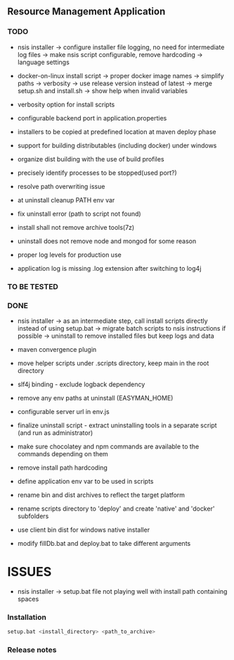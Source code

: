 ## Resource Management Application 

### TODO

- nsis installer
    -> configure installer file logging, no need for intermediate log files
    -> make nsis script configurable, remove hardcoding
    -> language settings 
    
- docker-on-linux install script
    -> proper docker image names
    -> simplify paths
    -> verbosity
    -> use release version instead of latest
    -> merge setup.sh and install.sh
    -> show help when invalid variables
- verbosity option for install scripts
- configurable backend port in application.properties
- installers to be copied at predefined location at maven deploy phase
- support for building distributables (including docker) under windows
- organize dist building with the use of build profiles
- precisely identify processes to be stopped(used port?)
- resolve path overwriting issue
- at uninstall cleanup PATH env var
- fix uninstall error (path to script not found)
- install shall not remove archive tools(7z)
- uninstall does not remove node and mongod for some reason
- proper log levels for production use
- application log is missing .log extension after switching to log4j

### TO BE TESTED


### DONE

- nsis installer
    -> as an intermediate step, call install scripts directly instead of using setup.bat
    -> migrate batch scripts to nsis instructions if possible
    -> uninstall to remove installed files but keep logs and data

- maven convergence plugin
- move helper scripts under .scripts directory, keep main in the root directory
- slf4j binding - exclude logback dependency
- remove any env paths at uninstall (EASYMAN_HOME)
- configurable server url in env.js
- finalize uninstall script - extract uninstalling tools in a separate script (and run as administrator)
- make sure chocolatey and npm commands are available to the commands depending on them
- remove install path hardcoding  
- define application env var to be used in scripts
- rename bin and dist archives to reflect the target platform
- rename scripts directory to 'deploy' and create 'native' and 'docker' subfolders
- use client bin dist for windows native installer
- modify fillDb.bat and deploy.bat to take different arguments
 
 
# ISSUES
- nsis installer
    -> setup.bat file not playing well with install path containing spaces

### Installation

``` bash
setup.bat <install_directory> <path_to_archive>
```

### Release notes
